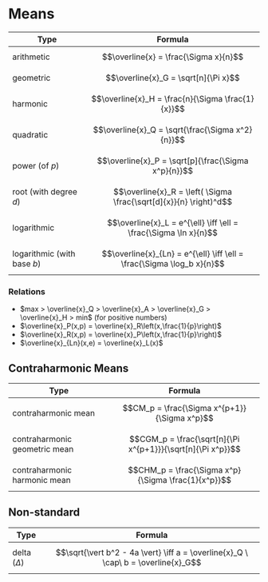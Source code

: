 # Means

| Type | Formula |
|--|--|
| arithmetic | $$\overline{x} = \frac{\Sigma x}{n}$$ |
| geometric | $$\overline{x}_G = \sqrt[n]{\Pi x}$$ |
| harmonic | $$\overline{x}_H = \frac{n}{\Sigma \frac{1}{x}}$$ |
| quadratic | $$\overline{x}_Q = \sqrt{\frac{\Sigma x^2}{n}}$$ |
| power (of $p$) | $$\overline{x}_P = \sqrt[p]{\frac{\Sigma x^p}{n}}$$ |
| root (with degree $d$) | $$\overline{x}_R = \left( \Sigma \frac{\sqrt[d]{x}}{n} \right)^d$$ |
| logarithmic | $$\overline{x}_L = e^{\ell} \iff \ell = \frac{\Sigma \ln x}{n}$$ |
| logarithmic (with base $b$) | $$\overline{x}_{Ln} = e^{\ell} \iff \ell = \frac{\Sigma \log_b x}{n}$$ |

### Relations

- $max > \overline{x}_Q > \overline{x}_A > \overline{x}_G > \overline{x}_H > min$ (for positive numbers)
- $\overline{x}_P(x,p) = \overline{x}_R\left(x,\frac{1}{p}\right)$
- $\overline{x}_R(x,p) = \overline{x}_P\left(x,\frac{1}{p}\right)$
- $\overline{x}_{Ln}(x,e) = \overline{x}_L(x)$

## Contraharmonic Means

| Type | Formula |
|--|--|
| contraharmonic mean | $$CM_p = \frac{\Sigma x^{p+1}}{\Sigma x^p}$$ |
| contraharmonic geometric mean | $$CGM_p = \frac{\sqrt[n]{\Pi x^{p+1}}}{\sqrt[n]{\Pi x^p}}$$ |
| contraharmonic harmonic mean | $$CHM_p = \frac{\Sigma x^p}{\Sigma \frac{1}{x^p}}$$ |

## Non-standard

| Type | Formula |
|--|--|
| delta ($\Delta$) | $$\sqrt{\vert b^2 - 4a \vert} \iff a = \overline{x}_Q \ \cap\ b = \overline{x}_G$$ |
